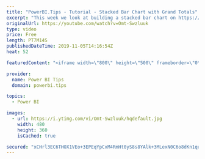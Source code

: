```yaml
---
title: "PowerBI.Tips - Tutorial - Stacked Bar Chart with Grand Totals"
excerpt: "This week we look at building a stacked bar chart on https://Charts.PowerBI.Tips  There is a little trick that you need to know no how to add a Y-Axis to the chart.  Additionally, at the end of the video we also show how to add a Grand Total for each bar column.    Visit our Site: https://powerbi.tips/"
originalUrl: https://youtube.com/watch?v=Omt-Swzluuk
type: video
price: Free
length: PT7M14S
publishedDateTime: 2019-11-05T14:16:54Z
heat: 52

featuredContent: "<iframe width=\"800\" height=\"500\" frameborder=\"0\" src=\"https://www.youtube.com/embed/Omt-Swzluuk\" allow=\"accelerometer; autoplay; encrypted-media; gyroscope; picture-in-picture\" allowfullscreen></iframe>"

provider:
  name: Power BI Tips
  domain: powerbi.tips

topics:
  - Power BI

images:
  - url: https://i.ytimg.com/vi/Omt-Swzluuk/hqdefault.jpg
    width: 480
    height: 360
    isCached: true

secured: "xCHrl3EC6THOX1VEo+3EPEqYpCxM4RmHt0yS8s8YAlk+3MLexN0C6o8dKn1qu0DkcQ5WMP7KP1lSba3jxx3FARTrgrleCpic6bCcMFFsi/Bjiro30VzuHwzH3lfJa8o4TsoQQQF+GGY4LzuN2O4W0iSgDDArlNwjnRxY79E6LpFOWxVbUGtE3cHMVJ7nM7o+GJjaLz4r0HTpNJkZDFMiz558Klt+iBDBqImS7ymUwKIosOEu4DyclJFghs5CXGsQQhem23zEWa+pQHVAt6ZTdfTYqWbhY6jSswWp8Dr0UZdECJE45TkKT9f8bzT+fnMF9oZ5IlJ80J47Jlfqn71Mmv99vwI/J6yaJrPBp2XM9NBOJLadlJYP5eOCDjiHL4gR/X3l+o+6fkIoiDvxaTjmebVZRLFSwfpu2O12cdkyg5s=;TZ96TIlBGELE+yECYiJpdw=="
---
```


